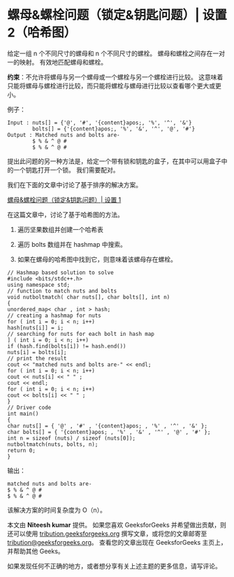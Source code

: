 # 螺母&螺栓问题（锁定&钥匙问题）| 设置 2（哈希图）

给定一组 n 个不同尺寸的螺母和 n 个不同尺寸的螺栓。 螺母和螺栓之间存在一对一的映射。 有效地匹配螺母和螺栓。

**约束**：不允许将螺母与另一个螺母或一个螺栓与另一个螺栓进行比较。 这意味着只能将螺母与螺栓进行比较，而只能将螺栓与螺母进行比较以查看哪个更大或更小。

例子：

```
Input : nuts[] = {'@', '#', '{content}apos;, '%', '^', '&'}
        bolts[] = {'{content}apos;, '%', '&', '^', '@', '#'}
Output : Matched nuts and bolts are-
        $ % & ^ @ # 
        $ % & ^ @ #  

```

提出此问题的另一种方法是，给定一个带有锁和钥匙的盒子，在其中可以用盒子中的一个钥匙打开一个锁。 我们需要配对。

我们在下面的文章中讨论了基于排序的解决方案。

[螺母&螺栓问题（锁定&钥匙问题）| 设置 1](https://www.geeksforgeeks.org/nuts-bolts-problem-lock-key-problem/)

在这篇文章中，讨论了基于哈希图的方法。

1.  遍历坚果数组并创建一个哈希表

2.  遍历 bolts 数组并在 hashmap 中搜索。

3.  如果在螺母的哈希图中找到它，则意味着该螺母存在螺栓。

```
// Hashmap based solution to solve
#include <bits/stdc++.h>
using namespace std;
// function to match nuts and bolts
void nutboltmatch( char nuts[], char bolts[], int n)
{
unordered_map< char , int > hash;
// creating a hashmap for nuts
for ( int i = 0; i < n; i++)
hash[nuts[i]] = i;
// searching for nuts for each bolt in hash map
] ( int i = 0; i < n; i++)
if (hash.find(bolts[i]) != hash.end())
nuts[i] = bolts[i];
// print the result
cout << "matched nuts and bolts are-" << endl;
for ( int i = 0; i < n; i++)
cout << nuts[i] << " " ;
cout << endl;
for ( int i = 0; i < n; i++)
cout << bolts[i] << " " ;
}
// Driver code
int main()
{
char nuts[] = { '@' , '#' , '{content}apos; , '%' , '^' , '&' };
char bolts[] = { '{content}apos; , '%' , '&' , '^' , '@' , '#' };
int n = sizeof (nuts) / sizeof (nuts[0]);
nutboltmatch(nuts, bolts, n);
return 0;
}
```

输出：

```
matched nuts and bolts are-
$ % & ^ @ # 
$ % & ^ @ # 

```

该解决方案的时间复杂度为 O（n）。

本文由 **Niteesh kumar** 提供。 如果您喜欢 GeeksforGeeks 并希望做出贡献，则还可以使用 [tribution.geeksforgeeks.org](http://www.contribute.geeksforgeeks.org) 撰写文章，或将您的文章邮寄至 tribution@geeksforgeeks.org。 查看您的文章出现在 GeeksforGeeks 主页上，并帮助其他 Geeks。

如果发现任何不正确的地方，或者想分享有关上述主题的更多信息，请写评论。

